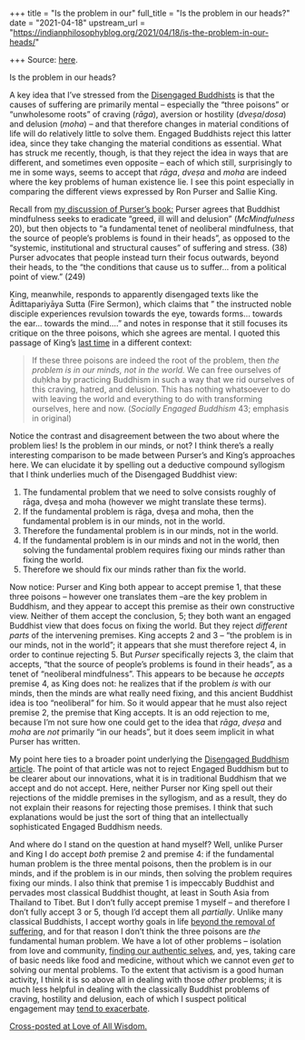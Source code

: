 +++
title = "Is the problem in our"
full_title = "Is the problem in our heads?"
date = "2021-04-18"
upstream_url = "https://indianphilosophyblog.org/2021/04/18/is-the-problem-in-our-heads/"

+++
Source: [here](https://indianphilosophyblog.org/2021/04/18/is-the-problem-in-our-heads/).

Is the problem in our heads?

A key idea that I’ve stressed from the [Disengaged
Buddhists](http://loveofallwisdom.com/blog/2019/11/disengaged-buddhism-article-is-published/)
is that the causes of suffering are primarily mental – especially the
“three poisons” or “unwholesome roots” of craving (*rāga*), aversion or
hostility (*dveṣa*/*dosa*) and delusion (*moha*) – and that therefore
changes in material conditions of life will do relatively little to
solve them. Engaged Buddhists reject this latter idea, since they take
changing the material conditions as essential. What has struck me
recently, though, is that they reject the idea in ways that are
different, and sometimes even opposite – each of which still,
surprisingly to me in some ways, seems to accept that *rāga*, *dveṣa*
and *moha* are indeed where the key problems of human existence lie. I
see this point especially in comparing the different views expressed by
Ron Purser and Sallie King.

Recall from [my discussion of Purser’s
book:](http://loveofallwisdom.com/blog/2019/12/in-defence-of-mcmindfulness/)
Purser agrees that Buddhist mindfulness seeks to eradicate “greed, ill
will and delusion” (*McMindfulness* 20), but then objects to “a
fundamental tenet of neoliberal mindfulness, that the source of people’s
problems is found in their heads”, as opposed to the “systemic,
institutional and structural causes” of suffering and stress. (38)
Purser advocates that people instead turn their focus outwards, beyond
their heads, to the “the conditions that cause us to suffer… from a
political point of view.” (249)

King, meanwhile, responds to apparently disengaged texts like the
Ādittapariyāya Sutta (Fire Sermon), which claims that ” the instructed
noble disciple experiences revulsion towards the eye, towards forms…
towards the ear… towards the mind….” and notes in response that it still
focuses its critique on the three poisons, which she agrees are mental.
I quoted this passage of King’s [last
time](http://loveofallwisdom.com/blog/2021/04/rejecting-santidevas-ethical-revaluation/)
in a different context:

> If these three poisons are indeed the root of the problem, then *the
> problem is in our minds, not in the world.* We can free ourselves of
> duḥkha by practicing Buddhism in such a way that we rid ourselves of
> this craving, hatred, and delusion. This has nothing whatsoever to do
> with leaving the world and everything to do with transforming
> ourselves, here and now. (*Socially Engaged Buddhism* 43; emphasis in
> original)

Notice the contrast and disagreement between the two about where the
problem lies! Is the problem in our minds, or not? I think there’s a
really interesting comparison to be made between Purser’s and King’s
approaches here. We can elucidate it by spelling out a deductive
compound syllogism that I think underlies much of the Disengaged
Buddhist view:

1.  The fundamental problem that we need to solve consists roughly of
    rāga, dveṣa and moha (however we might translate these terms).
2.  If the fundamental problem is rāga, dveṣa and moha, then the
    fundamental problem is in our minds, not in the world.
3.  Therefore the fundamental problem is in our minds, not in the world.
4.  If the fundamental problem is in our minds and not in the world,
    then solving the fundamental problem requires fixing our minds
    rather than fixing the world.
5.  Therefore we should fix our minds rather than fix the world.

Now notice: Purser and King both appear to accept premise 1, that these
three poisons – however one translates them –are the key problem in
Buddhism, and they appear to accept this premise as their own
constructive view. Neither of them accept the conclusion, 5; they both
want an engaged Buddhist view that does focus on fixing the world. But
they reject *different parts* of the intervening premises. King accepts
2 and 3 – “the problem is in our minds, not in the world”; it appears
that she must therefore reject 4, in order to continue rejecting 5. But
*Purser* specifically rejects 3, the claim that accepts, “that the
source of people’s problems is found in their heads”, as a tenet of
“neoliberal mindfulness”. This appears to be because he *accepts*
premise 4, as King does not: he realizes that if the problem *is* with
our minds, then the minds are what really need fixing, and this ancient
Buddhist idea is too “neoliberal” for him. So it would appear that he
must also reject premise 2, the premise that King accepts. It is an odd
rejection to me, because I’m not sure how one could get to the idea that
*rāga*, *dveṣa* and *moha* are *not* primarily “in our heads”, but it
does seem implicit in what Purser has written.

My point here ties to a broader point underlying the [Disengaged
Buddhism
article](https://blogs.dickinson.edu/buddhistethics/2019/11/17/disengaged-buddhism/).
The point of that article was not to reject Engaged Buddhism but to be
clearer about our innovations, what it is in traditional Buddhism that
we accept and do not accept. Here, neither Purser nor King spell out
their rejections of the middle premises in the syllogism, and as a
result, they do not explain their reasons for rejecting those premises.
I think that such explanations would be just the sort of thing that an
intellectually sophisticated Engaged Buddhism needs.

And where do I stand on the question at hand myself? Well, unlike Purser
and King I do accept *both* premise 2 and premise 4: if the fundamental
human problem is the three mental poisons, then the problem is in our
minds, and if the problem is in our minds, then solving the problem
requires fixing our minds. I also think that premise 1 is impeccably
Buddhist and pervades most classical Buddhist thought, at least in South
Asia from Thailand to Tibet. But I don’t fully accept premise 1 myself –
and therefore I don’t fully accept 3 or 5, though I’d accept them all
*partially*. Unlike many classical Buddhists, I accept worthy goals in
life [beyond the removal of
suffering](http://loveofallwisdom.com/blog/2017/10/beyond-the-removal-of-suffering/),
and for that reason I don’t think the three poisons are *the*
fundamental human problem. We have a lot of other problems – isolation
from love and community, [finding our authentic
selves](http://loveofallwisdom.com/blog/2018/10/an-invisible-ideal-that-we-cherish/),
and, yes, taking care of basic needs like food and medicine, without
which we cannot even *get* to solving our mental problems. To the extent
that activism is a good human activity, I think it is so above all in
dealing with those *other* problems; it is much less helpful in dealing
with the classically Buddhist problems of craving, hostility and
delusion, each of which I suspect political engagement may [tend to
exacerbate](http://loveofallwisdom.com/blog/2017/10/the-political-path-vs-the-buddhist-path/).

[Cross-posted at Love of All
Wisdom.](http://loveofallwisdom.com/blog/2021/04/is-the-problem-in-our-heads?)
